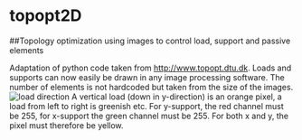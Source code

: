 # topopt2D
##Topology optimization using images to control load, support and passive elements

Adaptation of python code taken from http://www.topopt.dtu.dk.
Loads and supports can now easily be drawn in any image processing software. The number of elements is not hardcoded but taken from the size of the images.
![load direction](https://github.com/worbit/topopt2D/blob/master/map.png)
A vertical load (down in y-direction) is an orange pixel, a load from left to right is greenish etc.
For y-support, the red channel must be 255, for x-support the green channel must be 255. For both x and y, the pixel must therefore be yellow.
